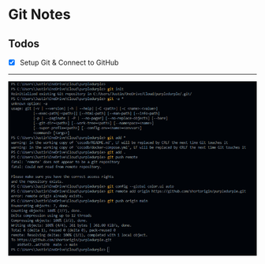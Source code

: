 # Git Notes

## Todos

-[X] Setup Git & Connect to GitHub

***

![pwsh-screenshot-git](./assets/screenshot-git-addremoteorigin.png)